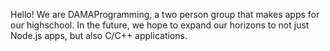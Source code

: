 Hello! We are DAMAProgramming, a two person group that makes apps for our highschool.
In the future, we hope to expand our horizons to not just Node.js apps, but also C/C++ applications.

<!---
DAMAProgramming/DAMAProgramming is a ✨ special ✨ repository because its `README.md` (this file) appears on your GitHub profile.
You can click the Preview link to take a look at your changes.
--->
